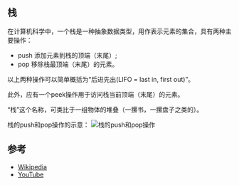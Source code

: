 ## 栈
在计算机科学中，一个栈是一种抽象数据类型，用作表示元素的集合，具有两种主要操作：

* push 添加元素到栈的顶端（末尾）;
* pop 移除栈最顶端（末尾）的元素。

以上两种操作可以简单概括为“后进先出(LIFO = last in, first out)”。

此外，应有一个peek操作用于访问栈当前顶端（末尾）的元素。

“栈”这个名称，可类比于一组物体的堆叠（一摞书，一摞盘子之类的）。

栈的push和pop操作的示意：
<img src="https://camo.githubusercontent.com/464c4087d283619fe8e8c77cf5805e45faa54ca9/68747470733a2f2f75706c6f61642e77696b696d656469612e6f72672f77696b6970656469612f636f6d6d6f6e732f622f62342f4c69666f5f737461636b2e706e67" alt="栈的push和pop操作"/>

## 参考
* <a href="https://en.wikipedia.org/wiki/Stack_(abstract_data_type)">Wikipedia</a>
* <a href="https://www.youtube.com/watch?v=wjI1WNcIntg&list=PLLXdhg_r2hKA7DPDsunoDZ-Z769jWn4R8&index=3&">YouTube</a>